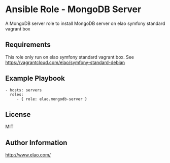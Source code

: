Ansible Role - MongoDB Server
=============================

A MongoDB server role to install MongoDB server on elao symfony standard vagrant box


Requirements
------------

This role only run on elao symfony standard vagrant box. See https://vagrantcloud.com/elao/symfony-standard-debian


Example Playbook
----------------

    - hosts: servers
      roles:
         - { role: elao.mongodb-server }


License
-------

MIT


Author Information
------------------

http://www.elao.com/
